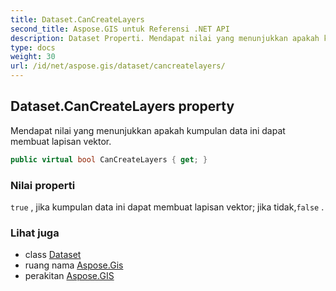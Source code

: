 ```yaml
---
title: Dataset.CanCreateLayers
second_title: Aspose.GIS untuk Referensi .NET API
description: Dataset Properti. Mendapat nilai yang menunjukkan apakah kumpulan data ini dapat membuat lapisan vektor.
type: docs
weight: 30
url: /id/net/aspose.gis/dataset/cancreatelayers/
---
```

## Dataset.CanCreateLayers property

Mendapat nilai yang menunjukkan apakah kumpulan data ini dapat membuat lapisan vektor.

```csharp
public virtual bool CanCreateLayers { get; }
```

### Nilai properti

`true` , jika kumpulan data ini dapat membuat lapisan vektor; jika tidak,`false` .

### Lihat juga

* class [Dataset](../)
* ruang nama [Aspose.Gis](../../dataset/)
* perakitan [Aspose.GIS](../../../)


